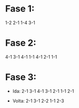 # Fase 1:
1-2 2-1 1-4 3-1

# Fase 2:
4-1 3-1 4-1 1-1 4-1 2-1 1-1

# Fase 3:
* Ida:
2-1 3-1 4-1 3-1 2-1 1-1 2-1

* Volta:
2-1 3-1 2-2 1-1 2-3